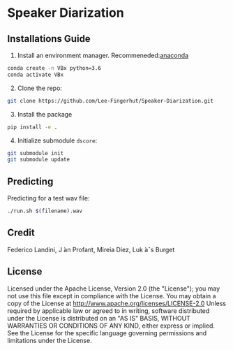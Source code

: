 
# Speaker Diarization



## Installations Guide
1. Install an environment manager. Recommeneded:[anaconda](https://www.anaconda.com/)
```bash
conda create -n VBx python=3.6
conda activate VBx
```
2. Clone the repo:
```bash
git clone https://github.com/Lee-Fingerhut/Speaker-Diarization.git
```
3. Install the package
```bash
pip install -e .
```
4. Initialize submodule `dscore`:
```bash
git submodule init
git submodule update
```
## Predicting
Predicting for a test wav file:
```bash
./run.sh $(filename).wav
```

## Credit
Federico Landini, J ́an Profant, Mireia Diez, Luk ́aˇs Burget

## License

Licensed under the Apache License, Version 2.0 (the "License"); you may not use this file except in compliance with the License. You may obtain a copy of the License at http://www.apache.org/licenses/LICENSE-2.0 Unless required by applicable law or agreed to in writing, software distributed under the License is distributed on an "AS IS" BASIS, WITHOUT WARRANTIES OR CONDITIONS OF ANY KIND, either express or implied. See the License for the specific language governing permissions and limitations under the License.



